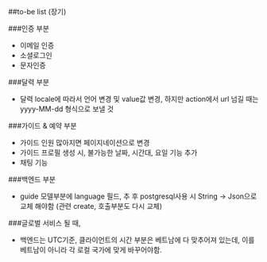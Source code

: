 ##to-be list (장기)

###인증 부분

- 이메일 인증
- 소셜로그인
- 문자인증

###달력 부분

- 달력 locale에 따라서 언어 변경 및 value값 변경, 하지만 action에서 url 넘길 때는 yyyy-MM-dd 형식으로 보낼 것

###가이드 & 예약 부분

- 가이드 인원 많아지면 페이지네이션으로 변경
- 가이드 프로필 생성 시, 불가능한 날짜, 시간대, 요일 기능 추가
- 채팅 기능

###백엔드 부분

- guide 모델부분에 language 필드, 추 후 postgresql사용 시 String -> Json으로 교체 해야함 (관련 create, 호출부분도 다시 교체)

###글로벌 서비스 될 때,

- 백엔드는 UTC기준, 클라이언트의 시간 부분은 베트남에 다 맞추어져 있는데, 이를 베트남이 아니라 각 로컬 국가에 맞게 바꾸어야함.

